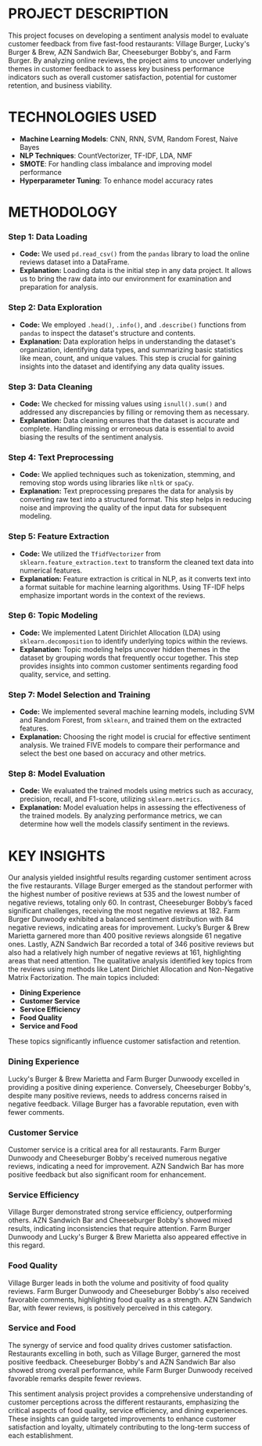 # PROJECT DESCRIPTION

This project focuses on developing a sentiment analysis model to evaluate customer feedback from five fast-food restaurants: Village Burger, Lucky's Burger & Brew, AZN Sandwich Bar, Cheeseburger Bobby's, and Farm Burger. By analyzing online reviews, the project aims to uncover underlying themes in customer feedback to assess key business performance indicators such as overall customer satisfaction, potential for customer retention, and business viability.

# TECHNOLOGIES USED

- **Machine Learning Models**: CNN, RNN, SVM, Random Forest, Naive Bayes
- **NLP Techniques**: CountVectorizer, TF-IDF, LDA, NMF
- **SMOTE**: For handling class imbalance and improving model performance
- **Hyperparameter Tuning**: To enhance model accuracy rates

# METHODOLOGY

### **Step 1: Data Loading**

- **Code:** We used `pd.read_csv()` from the `pandas` library to load the online reviews dataset into a DataFrame.
- **Explanation:** Loading data is the initial step in any data project. It allows us to bring the raw data into our environment for examination and preparation for analysis.

### **Step 2: Data Exploration**

- **Code:** We employed `.head()`, `.info()`, and `.describe()` functions from `pandas` to inspect the dataset's structure and contents.
- **Explanation:** Data exploration helps in understanding the dataset's organization, identifying data types, and summarizing basic statistics like mean, count, and unique values. This step is crucial for gaining insights into the dataset and identifying any data quality issues.

### **Step 3: Data Cleaning**

- **Code:** We checked for missing values using `isnull().sum()` and addressed any discrepancies by filling or removing them as necessary.
- **Explanation:** Data cleaning ensures that the dataset is accurate and complete. Handling missing or erroneous data is essential to avoid biasing the results of the sentiment analysis.

### **Step 4: Text Preprocessing**

- **Code:** We applied techniques such as tokenization, stemming, and removing stop words using libraries like `nltk` or `spaCy`.
- **Explanation:** Text preprocessing prepares the data for analysis by converting raw text into a structured format. This step helps in reducing noise and improving the quality of the input data for subsequent modeling.

### **Step 5: Feature Extraction**

- **Code:** We utilized the `TfidfVectorizer` from `sklearn.feature_extraction.text` to transform the cleaned text data into numerical features.
- **Explanation:** Feature extraction is critical in NLP, as it converts text into a format suitable for machine learning algorithms. Using TF-IDF helps emphasize important words in the context of the reviews.

### **Step 6: Topic Modeling**

- **Code:** We implemented Latent Dirichlet Allocation (LDA) using `sklearn.decomposition` to identify underlying topics within the reviews.
- **Explanation:** Topic modeling helps uncover hidden themes in the dataset by grouping words that frequently occur together. This step provides insights into common customer sentiments regarding food quality, service, and setting.

### **Step 7: Model Selection and Training**

- **Code:** We implemented several machine learning models, including SVM and Random Forest, from `sklearn`, and trained them on the extracted features.
- **Explanation:** Choosing the right model is crucial for effective sentiment analysis. We trained FIVE  models to compare their performance and select the best one based on accuracy and other metrics.

### **Step 8: Model Evaluation**

- **Code:** We evaluated the trained models using metrics such as accuracy, precision, recall, and F1-score, utilizing `sklearn.metrics`.
- **Explanation:** Model evaluation helps in assessing the effectiveness of the trained models. By analyzing performance metrics, we can determine how well the models classify sentiment in the reviews.

 # KEY INSIGHTS

Our analysis yielded insightful results regarding customer sentiment across the five restaurants. Village Burger emerged as the standout performer with the highest number of positive reviews at 535 and the lowest number of negative reviews, totaling only 60. In contrast, Cheeseburger Bobby’s faced significant challenges, receiving the most negative reviews at 182. Farm Burger Dunwoody exhibited a balanced sentiment distribution with 84 negative reviews, indicating areas for improvement. Lucky’s Burger & Brew Marietta garnered more than 400 positive reviews alongside 61 negative ones. Lastly, AZN Sandwich Bar recorded a total of 346 positive reviews but also had a relatively high number of negative reviews at 161, highlighting areas that need attention.
The qualitative analysis identified key topics from the reviews using methods like Latent Dirichlet Allocation and Non-Negative Matrix Factorization. The main topics included:

- **Dining Experience**
- **Customer Service**
- **Service Efficiency**
- **Food Quality**
- **Service and Food**

These topics significantly influence customer satisfaction and retention.

### **Dining Experience**

Lucky's Burger & Brew Marietta and Farm Burger Dunwoody excelled in providing a positive dining experience. Conversely, Cheeseburger Bobby's, despite many positive reviews, needs to address concerns raised in negative feedback. Village Burger has a favorable reputation, even with fewer comments.

### **Customer Service**

Customer service is a critical area for all restaurants. Farm Burger Dunwoody and Cheeseburger Bobby's received numerous negative reviews, indicating a need for improvement. AZN Sandwich Bar has more positive feedback but also significant room for enhancement.

### **Service Efficiency**

Village Burger demonstrated strong service efficiency, outperforming others. AZN Sandwich Bar and Cheeseburger Bobby's showed mixed results, indicating inconsistencies that require attention. Farm Burger Dunwoody and Lucky's Burger & Brew Marietta also appeared effective in this regard.

### **Food Quality**

Village Burger leads in both the volume and positivity of food quality reviews. Farm Burger Dunwoody and Cheeseburger Bobby's also received favorable comments, highlighting food quality as a strength. AZN Sandwich Bar, with fewer reviews, is positively perceived in this category.

### **Service and Food**

The synergy of service and food quality drives customer satisfaction. Restaurants excelling in both, such as Village Burger, garnered the most positive feedback. Cheeseburger Bobby's and AZN Sandwich Bar also showed strong overall performance, while Farm Burger Dunwoody received favorable remarks despite fewer reviews.

This sentiment analysis project provides a comprehensive understanding of customer perceptions across the different restaurants, emphasizing the critical aspects of food quality, service efficiency, and dining experiences. These insights can guide targeted improvements to enhance customer satisfaction and loyalty, ultimately contributing to the long-term success of each establishment.
